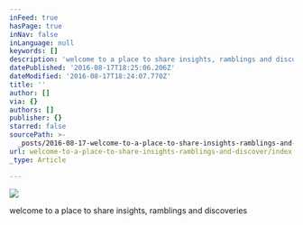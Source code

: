 ```yaml
---
inFeed: true
hasPage: true
inNav: false
inLanguage: null
keywords: []
description: 'welcome to a place to share insights, ramblings and discoveries'
datePublished: '2016-08-17T18:25:06.206Z'
dateModified: '2016-08-17T18:24:07.770Z'
title: ''
author: []
via: {}
authors: []
publisher: {}
starred: false
sourcePath: >-
  _posts/2016-08-17-welcome-to-a-place-to-share-insights-ramblings-and-discover.md
url: welcome-to-a-place-to-share-insights-ramblings-and-discover/index.html
_type: Article

---
```

![](https://the-grid-user-content.s3-us-west-2.amazonaws.com/f87efbac-f8bf-4418-b9e4-50d1140a53f6.jpg)

welcome to a place to share insights, ramblings and discoveries